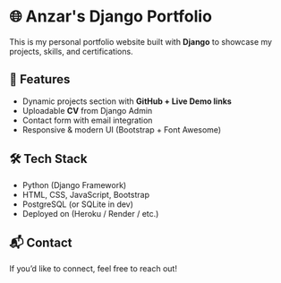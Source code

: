 # 🌐 Anzar's Django Portfolio

This is my personal portfolio website built with **Django** to showcase my projects, skills, and certifications.

## 🚀 Features
- Dynamic projects section with **GitHub + Live Demo links**
- Uploadable **CV** from Django Admin
- Contact form with email integration
- Responsive & modern UI (Bootstrap + Font Awesome)

## 🛠️ Tech Stack
- Python (Django Framework)
- HTML, CSS, JavaScript, Bootstrap
- PostgreSQL (or SQLite in dev)
- Deployed on (Heroku / Render / etc.)

## 📬 Contact
If you’d like to connect, feel free to reach out!

